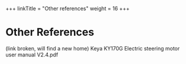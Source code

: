 +++
linkTitle = "Other references"
weight = 16
+++

# Other References

(link broken, will find a new home)
Keya KY170G Electric steering motor user manual V2.4.pdf

